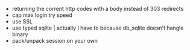 - returning the corrent http codes with a body instead of 303 redirects
- cap max login try speed
- use SSL
- use typed sqlite | actually I have to because db_sqlite doesn't hangle binary
- pack/unpack session on your own